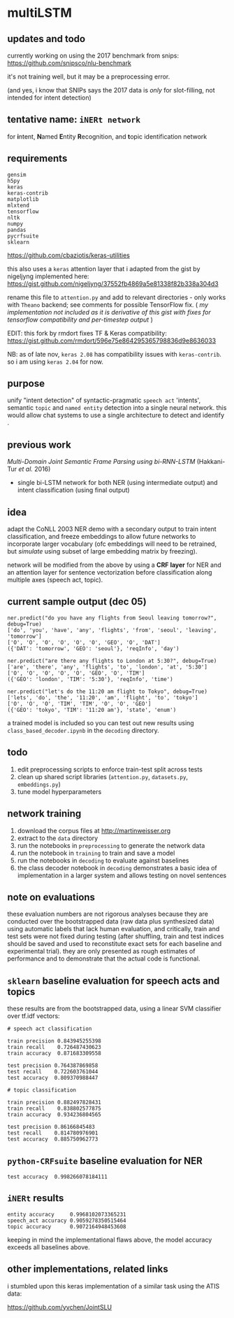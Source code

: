 # multiLSTM

## updates and todo

currently working on using the 2017 benchmark from snips:  
https://github.com/snipsco/nlu-benchmark

it's not training well, but it may be a preprocessing error.

(and yes, i know that SNIPs says the 2017 data is *only* for slot-filling, not intended for intent detection)

## tentative name: `iNERt network`

for **i**ntent, **N**amed **E**ntity **R**ecognition, and **t**opic identification network

## requirements
```
gensim
h5py
keras
keras-contrib
matplotlib
mlxtend
tensorflow
nltk
numpy
pandas
pycrfsuite
sklearn
```

https://github.com/cbaziotis/keras-utilities

this also uses a `keras` attention layer that i adapted from the gist by nigeljyng implemented here:
https://gist.github.com/nigeljyng/37552fb4869a5e81338f82b338a304d3 

rename this file to `attention.py` and add to relevant directories - only works with `Theano` backend; see comments for possible TensorFlow fix. ( *my implementation not included as it is derivative of this gist with fixes for tensorflow compatibility and per-timestep output* ) 

EDIT: this fork by rmdort fixes TF & Keras compatibility: https://gist.github.com/rmdort/596e75e864295365798836d9e8636033

NB: as of late nov, `keras 2.08` has compatibility issues with `keras-contrib`. so i am using `keras 2.04` for now.

## purpose

unify "intent detection" of syntactic-pragmatic `speech act` 'intents', semantic `topic` and `named entity` detection into a single neural network. this would allow chat systems to use a single architecture to detect and identify .

## previous work

*Multi-Domain Joint Semantic Frame Parsing using bi-RNN-LSTM* (Hakkani-Tur *et al.* 2016)

- single bi-LSTM network for both NER (using intermediate output) and intent classification (using final output)

## idea

adapt the CoNLL 2003 NER demo with a secondary output to train intent classification, and freeze embeddings to allow future networks to incorporate larger vocabulary (ofc embeddings will need to be retrained, but *simulate* using subset of large embedding matrix by freezing).

network will be modified from the above by using a **CRF layer** for NER and an attention layer for sentence vectorization before classification along multiple axes (speech act, topic).

## current sample output (dec 05)

```
ner.predict("do you have any flights from Seoul leaving tomorrow?", debug=True)
['do', 'you', 'have', 'any', 'flights', 'from', 'seoul', 'leaving', 'tomorrow']
['O', 'O', 'O', 'O', 'O', 'O', 'GEO', 'O', 'DAT']
({'DAT': 'tomorrow', 'GEO': 'seoul'}, 'reqInfo', 'day')

ner.predict("are there any flights to London at 5:30?", debug=True)
['are', 'there', 'any', 'flights', 'to', 'london', 'at', '5:30']
['O', 'O', 'O', 'O', 'O', 'GEO', 'O', 'TIM']
({'GEO': 'london', 'TIM': '5:30'}, 'reqInfo', 'time')

ner.predict("let's do the 11:20 am flight to Tokyo", debug=True)
['lets', 'do', 'the', '11:20', 'am', 'flight', 'to', 'tokyo']
['O', 'O', 'O', 'TIM', 'TIM', 'O', 'O', 'GEO']
({'GEO': 'tokyo', 'TIM': '11:20 am'}, 'state', 'enum')
```

a trained model is included so you can test out new results using `class_based_decoder.ipynb` in the `decoding` directory.

## todo

1. edit preprocessing scripts to enforce train-test split across tests
2. clean up shared script libraries (`attention.py`, `datasets.py`, `embeddings.py`) 
2. tune model hyperparameters

## network training

1. download the corpus files at http://martinweisser.org
2. extract to the `data` directory
3. run the notebooks in `preprocessing` to generate the network data
4. run the notebook in `training` to train and save a model
5. run the notebooks in `decoding` to evaluate against baselines
6. the class decoder notebook in `decoding` demonstrates a basic idea of implementation in a larger system and allows testing on novel sentences

## note on evaluations

these evaluation numbers are not rigorous analyses because they are conducted over the bootstrapped data (raw data plus synthesized data) using automatic labels that lack human evaluation, and critically, train and test sets were not fixed during testing (after shuffling, train and test indices should be saved and used to reconstitute exact sets for each baseline and experimental trial). they are only presented as rough estimates of performance and to demonstrate that the actual code is functional.

## `sklearn` baseline evaluation for speech acts and topics

these results are from the bootstrapped data, using a linear SVM classifier over tf.idf vectors:

```
# speech act classification

train precision 0.843945255398
train recall    0.726487430623
train accuracy  0.871683309558

test precision 0.764387869858
test recall    0.722603761044
test accuracy  0.809370988447
```

```
# topic classification

train precision 0.882497828431
train recall    0.838802577875
train accuracy  0.934236804565

test precision 0.86166845483
test recall    0.814780976901
test accuracy  0.885750962773
```

## `python-CRFsuite` baseline evaluation for NER

`test accuracy	0.998266078184111`

## `iNERt` results

```
entity accuracy		0.9968102073365231
speech_act accuracy	0.9059278350515464
topic accuracy		0.9072164948453608
```

keeping in mind the implementational flaws above, the model accuracy exceeds all baselines above.

## other implementations, related links

i stumbled upon this keras implementation of a similar task using the ATIS data:

https://github.com/yvchen/JointSLU
